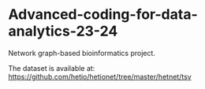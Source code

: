 # Advanced-coding-for-data-analytics-23-24
Network graph-based bioinformatics project.

The dataset is available at: https://github.com/hetio/hetionet/tree/master/hetnet/tsv
